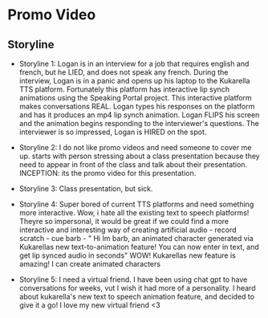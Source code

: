 # Promo Video

## Storyline

- Storyline 1: Logan is in an interview for a job that requires english and french, but he LIED, and does not speak any french. During the interview, Logan is in a panic and opens up his laptop to the Kukarella TTS platform. Fortunately this platform has interactive lip synch animations using the Speaking Portal project. This interactive platform makes conversations REAL. Logan types his responses on the platform and has it produces an mp4 lip synch animation. Logan FLIPS his screen and the animation begins responding to the interviewer's questions. The interviewer is so impressed, Logan is HIRED on the spot.

- Storyline 2: I do not like promo videos and need someone to cover me up. starts with person stressing about a class presentation because they need to appear in front of the class and talk about their presentation. INCEPTION: its the promo video for this presentation.

- Storyline 3: Class presentation, but sick.

- Storyline 4: Super bored of current TTS platforms and need something more interactive. Wow, i hate all the existing text to speech platforms! Theyre so impersonal, it would be great if we could find a more interactive and interesting way of creating artificial audio - record scratch - cue barb - " Hi Im barb, an animated character generated via Kukarellas new text-to-animation feature! You can now enter in text, and get lip synced audio in seconds" WOW! Kukarellas new feature is amazing! I can create animated characters

- Storyline 5: I need a virtual friend. I have been using chat gpt to have conversations for weeks, vut I wish it had more of a personality. I heard about kukarella's new text to speech animation feature, and decided to give it a go! I love my new virtual friend <3
